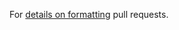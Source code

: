 <body>

<footer>
 

For [details on formatting](https://github.com/Microsoft/fast-dna/blob/master/CONTRIBUTING.md#pull-request-guidance) pull requests.
